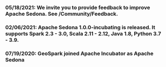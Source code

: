 ### 05/18/2021: We invite you to provide feedback to improve Apache Sedona. See /Community/Feedback.
### 02/06/2021: Apache Sedona 1.0.0-incubating is released. It supports Spark 2.3 - 3.0, Scala 2.11 - 2.12, Java 1.8, Python 3.7 - 3.9.
### 07/19/2020: GeoSpark joined Apache Incubator as Apache Sedona